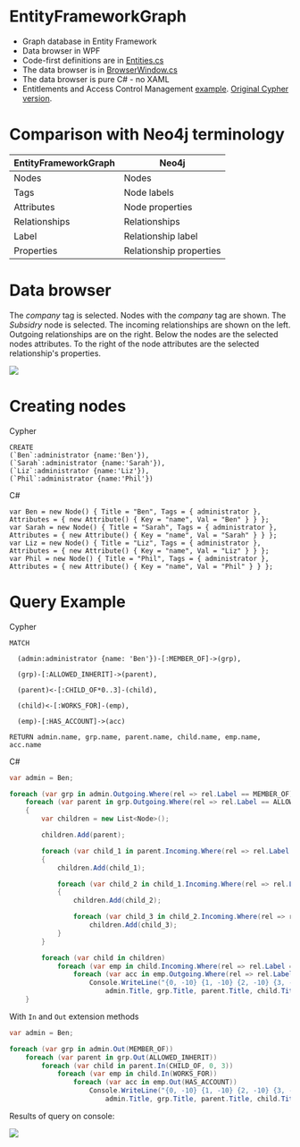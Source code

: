 # EntityFrameworkGraph

* Graph database in Entity Framework
* Data browser in WPF
* Code-first definitions are in [Entities.cs](EntityFrameworkGraph/Entities.cs)
* The data browser is in [BrowserWindow.cs](EntityFrameworkGraph/BrowserWindow.cs)
* The data browser is pure C# - no XAML
* Entitlements and Access Control Management [example](EntityFrameworkGraph/EntitlementsAndAccessControlManagement.cs). [Original Cypher version](http://gist.neo4j.org/?4471127413fd724ed0a3). 

# Comparison with Neo4j terminology

| EntityFrameworkGraph | Neo4j                   |
|----------------------|-------------------------|
| Nodes                | Nodes                   |
| Tags                 | Node labels             |
| Attributes           | Node properties         |
| Relationships        | Relationships           |
| Label                | Relationship label      |
| Properties           | Relationship properties |

# Data browser

The *company* tag is selected. Nodes with the *company* tag are shown. The *Subsidry* node is selected. The incoming relationships are shown on the left. Outgoing relationships are on the right. Below the nodes are the selected nodes attributes. To the right of the node attributes are the selected relationship's properties.

![](http://i.imgur.com/UHyuDNX.png)

# Creating nodes

Cypher

````
CREATE
(`Ben`:administrator {name:'Ben'}),
(`Sarah`:administrator {name:'Sarah'}),
(`Liz`:administrator {name:'Liz'}),
(`Phil`:administrator {name:'Phil'})
````

C#

```
var Ben = new Node() { Title = "Ben", Tags = { administrator }, Attributes = { new Attribute() { Key = "name", Val = "Ben" } } };
var Sarah = new Node() { Title = "Sarah", Tags = { administrator }, Attributes = { new Attribute() { Key = "name", Val = "Sarah" } } };
var Liz = new Node() { Title = "Liz", Tags = { administrator }, Attributes = { new Attribute() { Key = "name", Val = "Liz" } } };
var Phil = new Node() { Title = "Phil", Tags = { administrator }, Attributes = { new Attribute() { Key = "name", Val = "Phil" } } };
```

# Query Example

Cypher

```cypher
MATCH

  (admin:administrator {name: 'Ben'})-[:MEMBER_OF]->(grp),

  (grp)-[:ALLOWED_INHERIT]->(parent),

  (parent)<-[:CHILD_OF*0..3]-(child), 

  (child)<-[:WORKS_FOR]-(emp),

  (emp)-[:HAS_ACCOUNT]->(acc)

RETURN admin.name, grp.name, parent.name, child.name, emp.name, acc.name
```

C#

```C#
var admin = Ben;

foreach (var grp in admin.Outgoing.Where(rel => rel.Label == MEMBER_OF).Select(rel => rel.B))
    foreach (var parent in grp.Outgoing.Where(rel => rel.Label == ALLOWED_INHERIT).Select(rel => rel.B))
    {
        var children = new List<Node>();

        children.Add(parent);

        foreach (var child_1 in parent.Incoming.Where(rel => rel.Label == CHILD_OF).Select(rel => rel.A))
        {
            children.Add(child_1);

            foreach (var child_2 in child_1.Incoming.Where(rel => rel.Label == CHILD_OF).Select(rel => rel.A))
            {
                children.Add(child_2);

                foreach (var child_3 in child_2.Incoming.Where(rel => rel.Label == CHILD_OF).Select(rel => rel.A))
                    children.Add(child_3);                                
            }
        }

        foreach (var child in children)
            foreach (var emp in child.Incoming.Where(rel => rel.Label == WORKS_FOR).Select(rel => rel.A))
                foreach (var acc in emp.Outgoing.Where(rel => rel.Label == HAS_ACCOUNT).Select(rel => rel.B))
                    Console.WriteLine("{0, -10} {1, -10} {2, -10} {3, -10} {4, -10} {5, -10}",
                        admin.Title, grp.Title, parent.Title, child.Title, emp.Title, acc.Title);
    }

```

With `In` and `Out` extension methods

```C#
var admin = Ben;

foreach (var grp in admin.Out(MEMBER_OF))
    foreach (var parent in grp.Out(ALLOWED_INHERIT))
        foreach (var child in parent.In(CHILD_OF, 0, 3))
            foreach (var emp in child.In(WORKS_FOR))
                foreach (var acc in emp.Out(HAS_ACCOUNT))
                    Console.WriteLine("{0, -10} {1, -10} {2, -10} {3, -10} {4, -10} {5, -10}",
                        admin.Title, grp.Title, parent.Title, child.Title, emp.Title, acc.Title);
```

Results of query on console:

![](http://i.imgur.com/PD6H39r.png)
